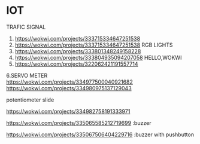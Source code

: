 # IOT
TRAFIC SIGNAL
1.  https://wokwi.com/projects/333715334647251538
2.  https://wokwi.com/projects/333715334647251538
RGB LIGHTS
3.  https://wokwi.com/projects/333801348249158228
4.  https://wokwi.com/projects/333804935094207058
HELLO,WOKWI
6.  https://wokwi.com/projects/322062421191557714

6.SERVO METER<br>
https://wokwi.com/projects/334977500040921682<br>
https://wokwi.com/projects/334980975137129043

potentiometer slide

https://wokwi.com/projects/334982758191333971

https://wokwi.com/projects/335065585212719699 :buzzer

https://wokwi.com/projects/335067506404229716 :buzzer with pushbutton
